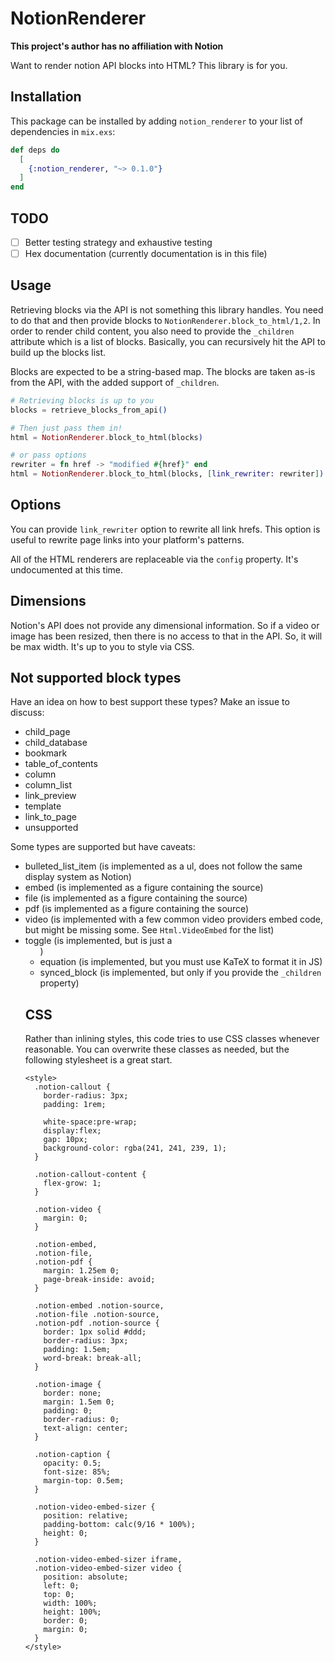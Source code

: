 # NotionRenderer

**This project's author has no affiliation with Notion**

Want to render notion API blocks into HTML? This library is for you.

## Installation

This package can be installed by adding `notion_renderer` to your list of dependencies in `mix.exs`:

```elixir
def deps do
  [
    {:notion_renderer, "~> 0.1.0"}
  ]
end
```

## TODO

- [ ] Better testing strategy and exhaustive testing
- [ ] Hex documentation (currently documentation is in this file)

## Usage

Retrieving blocks via the API is not something this library handles. You need to do that and then provide blocks
to `NotionRenderer.block_to_html/1,2`. In order to render child content, you also need to provide the `_children`
attribute which is a list of blocks. Basically, you can recursively hit the API to build up the blocks list.

Blocks are expected to be a string-based map. The blocks are taken as-is from the API, with the
added support of `_children`.

```elixir
# Retrieving blocks is up to you
blocks = retrieve_blocks_from_api()

# Then just pass them in!
html = NotionRenderer.block_to_html(blocks)

# or pass options
rewriter = fn href -> "modified #{href}" end
html = NotionRenderer.block_to_html(blocks, [link_rewriter: rewriter])
```

## Options

You can provide `link_rewriter` option to rewrite all link hrefs. This option is useful to rewrite page links
into your platform's patterns.

All of the HTML renderers are replaceable via the `config` property. It's undocumented at this time.

## Dimensions

Notion's API does not provide any dimensional information. So if a video or image has been resized, then there
is no access to that in the API. So, it will be max width. It's up to you to style via CSS.

## Not supported block types

Have an idea on how to best support these types? Make an issue to discuss:

* child_page
* child_database
* bookmark
* table_of_contents
* column
* column_list
* link_preview
* template
* link_to_page
* unsupported

Some types are supported but have caveats:

* bulleted_list_item (is implemented as a ul, does not follow the same display system as Notion)
* embed (is implemented as a figure containing the source)
* file (is implemented as a figure containing the source)
* pdf (is implemented as a figure containing the source)
* video (is implemented with a few common video providers embed code, but might be missing some. See `Html.VideoEmbed` for the list)
* toggle (is implemented, but is just a <ul>)
* equation (is implemented, but you must use KaTeX to format it in JS)
* synced_block (is implemented, but only if you provide the `_children` property)

## CSS

Rather than inlining styles, this code tries to use CSS classes whenever reasonable. You can overwrite these classes
as needed, but the following stylesheet is a great start.

```
<style>
  .notion-callout {
    border-radius: 3px;
    padding: 1rem;

    white-space:pre-wrap;
    display:flex;
    gap: 10px;
    background-color: rgba(241, 241, 239, 1);
  }

  .notion-callout-content {
    flex-grow: 1;
  }

  .notion-video {
    margin: 0;
  }

  .notion-embed,
  .notion-file,
  .notion-pdf {
    margin: 1.25em 0;
    page-break-inside: avoid;
  }

  .notion-embed .notion-source,
  .notion-file .notion-source,
  .notion-pdf .notion-source {
    border: 1px solid #ddd;
    border-radius: 3px;
    padding: 1.5em;
    word-break: break-all;
  }

  .notion-image {
    border: none;
    margin: 1.5em 0;
    padding: 0;
    border-radius: 0;
    text-align: center;
  }

  .notion-caption {
    opacity: 0.5;
    font-size: 85%;
    margin-top: 0.5em;
  }

  .notion-video-embed-sizer {
    position: relative;
    padding-bottom: calc(9/16 * 100%);
    height: 0;
  }

  .notion-video-embed-sizer iframe,
  .notion-video-embed-sizer video {
    position: absolute;
    left: 0;
    top: 0;
    width: 100%;
    height: 100%;
    border: 0;
    margin: 0;
  }
</style>
```
